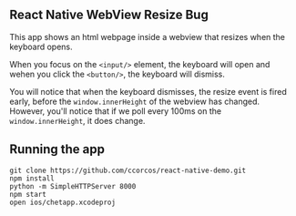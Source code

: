 ## React Native WebView Resize Bug

This app shows an html webpage inside a webview that resizes when the keyboard opens.

When you focus on the `<input/>` element, the keyboard will open and wehen you click the `<button/>`, the keyboard will dismiss.

You will notice that when the keyboard dismisses, the resize event is fired early, before the `window.innerHeight` of the webview has changed. However, you'll notice that if we poll every 100ms on the `window.innerHeight`, it does change.

## Running the app

```
git clone https://github.com/ccorcos/react-native-demo.git
npm install
python -m SimpleHTTPServer 8000
npm start
open ios/chetapp.xcodeproj
```